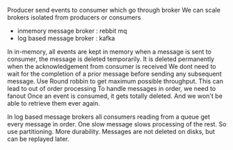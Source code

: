 Producer send events to consumer which go through broker
We can scale brokers isolated from producers or consumers
- inmemory message broker : rebbit mq
- log based message broker : kafka


In in-memory, all events are kept in memory
when a message is sent to consumer, the message is deleted temporarily. It is deleted permanently when the acknowledgement from consumer is received
We dont need to wait for the completion of a prior message before sending any subsequent message. Use Round robbin to get maximum possible throughput. This can lead to out of order processing
To handle messages in order, we need to fanout
Once an event is consumed, it gets totally deleted. And we won't be able to retrieve them ever again.

In log based message brokers
all consumers  reading from a queue get every message in order.
One slow message slows processing of  the rest. So use partitioning.
More durability. Messages are not deleted on disks, but can be replayed later.